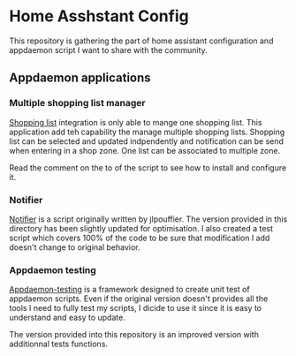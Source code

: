 # Home Asshstant Config

This repository is gathering the part of home assistant configuration and appdaemon script I want to share with the community.

## Appdaemon applications

### Multiple shopping list manager

[Shopping list](https://www.home-assistant.io/integrations/shopping_list/) integration is only able to mange one shopping list. This application add teh capability the manage multiple shopping lists. Shopping list can be selected and updated indpendently and notification can be send when entering in a shop zone. One list can be associated to multiple zone.

Read the comment on the to of the script to see how to install and configure it. 


### Notifier

[Notifier](https://github.com/jlpouffier/home-assistant-config/blob/master/appdaemon/apps/notifier.py) is a script originally written by jlpouffier. The version provided in this directory has been slightly updated for optimisation. I also created a test script which covers 100% of the code to be sure that modification I add doesn't change to original behavior.

### Appdaemon testing

[Appdaemon-testing](https://github.com/nickw444/appdaemon-testing) is a framework designed to create unit test of appdaemon scripts. Even if the original version doesn't provides all the tools I need to fully test my scripts, I dicide to use it since it is easy to understand and easy to update.

The version provided into this repository is an improved version with additionnal tests functions. 